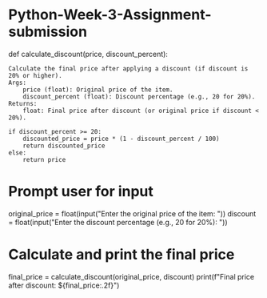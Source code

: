 # Python-Week-3-Assignment-submission

def calculate_discount(price, discount_percent):
    
    Calculate the final price after applying a discount (if discount is 20% or higher).
    Args:
        price (float): Original price of the item.
        discount_percent (float): Discount percentage (e.g., 20 for 20%).
    Returns:
        float: Final price after discount (or original price if discount < 20%).
    
    if discount_percent >= 20:
        discounted_price = price * (1 - discount_percent / 100)
        return discounted_price
    else:
        return price

# Prompt user for input
original_price = float(input("Enter the original price of the item: "))
discount = float(input("Enter the discount percentage (e.g., 20 for 20%): "))

# Calculate and print the final price
final_price = calculate_discount(original_price, discount)
print(f"Final price after discount: ${final_price:.2f}")
